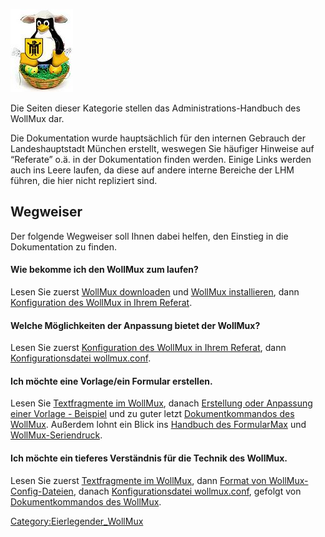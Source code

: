 ![Eierlegender WollMux](100px-Wollmux.jpg "Eierlegender WollMux")

Die Seiten dieser Kategorie stellen das Administrations-Handbuch des WollMux dar.

Die Dokumentation wurde hauptsächlich für den internen Gebrauch der Landeshauptstadt München erstellt, weswegen Sie häufiger Hinweise auf “Referate” o.ä. in der Dokumentation finden werden. Einige Links werden auch ins Leere laufen, da diese auf andere interne Bereiche der LHM führen, die hier nicht repliziert sind.

Wegweiser
---------

Der folgende Wegweiser soll Ihnen dabei helfen, den Einstieg in die Dokumentation zu finden.

#### Wie bekomme ich den WollMux zum laufen?

Lesen Sie zuerst [WollMux downloaden](../Hauptseite.md) und [WollMux installieren](../Getting_Started.md), dann [Konfiguration des WollMux in Ihrem Referat](Konfiguration_des_WollMux_in_Ihrem_Referat.md).

#### Welche Möglichkeiten der Anpassung bietet der WollMux?

Lesen Sie zuerst [Konfiguration des WollMux in Ihrem Referat](Konfiguration_des_WollMux_in_Ihrem_Referat.md), dann [Konfigurationsdatei wollmux.conf](Konfigurationsdatei_wollmux_conf.md).

#### Ich möchte eine Vorlage/ein Formular erstellen.

Lesen Sie [Textfragmente im WollMux](Textfragmente_im_WollMux.md), danach [Erstellung oder Anpassung einer Vorlage - Beispiel](FormularMax/Erstellung_oder_Anpassung_einer_Vorlage_-_Beispiel.md) und zu guter letzt [Dokumentkommandos des WollMux](Dokumentkommandos_des_WollMux.md). Außerdem lohnt ein Blick ins [Handbuch des FormularMax](FormularMax/FormularMax.md) und [WollMux-Seriendruck](MailMerge/Seriendruck.md).

#### Ich möchte ein tieferes Verständnis für die Technik des WollMux.

Lesen Sie zuerst [Textfragmente im WollMux](Textfragmente_im_WollMux.md), dann [Format von WollMux-Config-Dateien](Format_von_WollMux-Config-Dateien.md), danach [Konfigurationsdatei wollmux.conf](Konfigurationsdatei_wollmux_conf.md), gefolgt von [Dokumentkommandos des WollMux](Dokumentkommandos_des_WollMux.md).

<Category:Eierlegender_WollMux>
